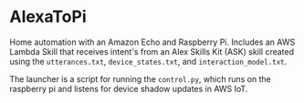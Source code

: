 # AlexaToPi
Home automation with an Amazon Echo and Raspberry Pi. Includes an AWS Lambda Skill that receives intent's from an Alex Skills Kit (ASK) skill created using the `utterances.txt`, `device_states.txt`, and `interaction_model.txt`.

The launcher is a script for running the `control.py`, which runs on the raspberry pi and listens for device shadow updates in AWS IoT.
